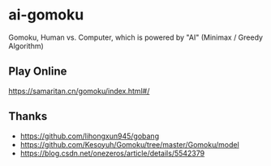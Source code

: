 # ai-gomoku
Gomoku, Human vs. Computer, which is powered by "AI" (Minimax / Greedy Algorithm)

## Play Online
https://samaritan.cn/gomoku/index.html#/

## Thanks
- https://github.com/lihongxun945/gobang
- https://github.com/Kesoyuh/Gomoku/tree/master/Gomoku/model
- https://blog.csdn.net/onezeros/article/details/5542379
